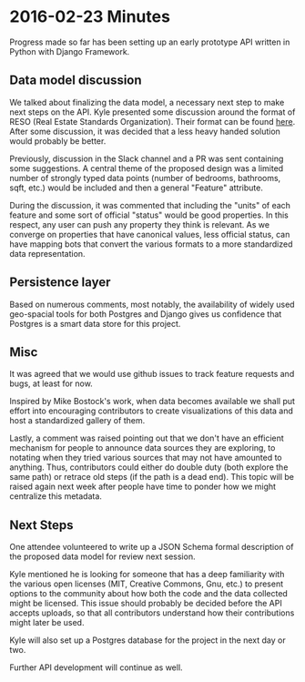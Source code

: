 # 2016-02-23 Minutes

Progress made so far has been setting up an early prototype API written in Python with Django Framework.  

## Data model discussion

We talked about finalizing the data model, a necessary next step to make next steps on the API.  Kyle presented some discussion around the format of RESO (Real Estate Standards Organization).  Their format can be found [here](https://reso.memberclicks.net/assets/Certifications/resodatadictionarycertificationoverview_v1.4.0_2015_0723.pdf).  After some discussion, it was decided that a less heavy handed solution would probably be better.

Previously, discussion in the Slack channel and a PR was sent containing some suggestions.  A central theme of the proposed design was a limited number of strongly typed data points (number of bedrooms, bathrooms, sqft, etc.) would be included and then a general "Feature" attribute.

During the discussion, it was commented that including the "units" of each feature and some sort of official "status" would be good properties.  In this respect, any user can push any property they think is relevant.  As we converge on properties that have canonical values, less official status, can have mapping bots that convert the various formats to a more standardized data representation.

## Persistence layer

Based on numerous comments, most notably, the availability of widely used geo-spacial tools for both Postgres and Django gives us confidence that Postgres is a smart data store for this project.

## Misc

It was agreed that we would use github issues to track feature requests and bugs, at least for now.

Inspired by Mike Bostock's work, when data becomes available we shall put effort into encouraging contributors to create visualizations of this data and host a standardized gallery of them.

Lastly, a comment was raised pointing out that we don't have an efficient mechanism for people to announce data sources they are exploring, to notating when they tried various sources that may not have amounted to anything.  Thus, contributors could either do double duty (both explore the same path) or retrace old steps (if the path is a dead end).  This topic will be raised again next week after people have time to ponder how we might centralize this metadata.

## Next Steps

One attendee volunteered to write up a JSON Schema formal description of the proposed data model for review next session.

Kyle mentioned he is looking for someone that has a deep familiarity with the various open licenses (MIT, Creative Commons, Gnu, etc.) to present options to the community about how both the code and the data collected might be licensed.  This issue should probably be decided before the API accepts uploads, so that all contributors understand how their contributions might later be used.

Kyle will also set up a Postgres database for the project in the next day or two.

Further API development will continue as well.

